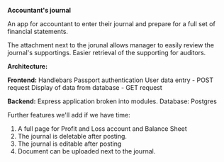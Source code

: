 **Accountant's journal**

An app for accountant to enter their journal and prepare for a full set of financial statements.

The attachment next to the jorunal allows manager to easily review the journal's supportings.  Easier retrieval of the supporting for auditors.



**Architecture:** 

**Frontend:** 
Handlebars
Passport authentication
User data entry - POST request
Display of data from database - GET request

**Backend:**
Express application broken into modules.
Database: Postgres



Further features we'll add if we have time:
1) A full page for Profit and Loss account and Balance Sheet
2) The journal is deletable after posting.
3) The journal is editable after posting
4) Document can be uploaded next to the journal.
